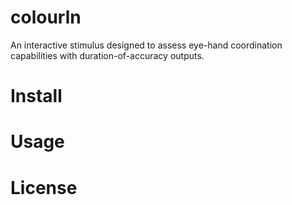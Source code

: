 # colourln
An interactive stimulus designed to assess eye-hand coordination capabilities with duration-of-accuracy outputs.
# Install
# Usage
# License

